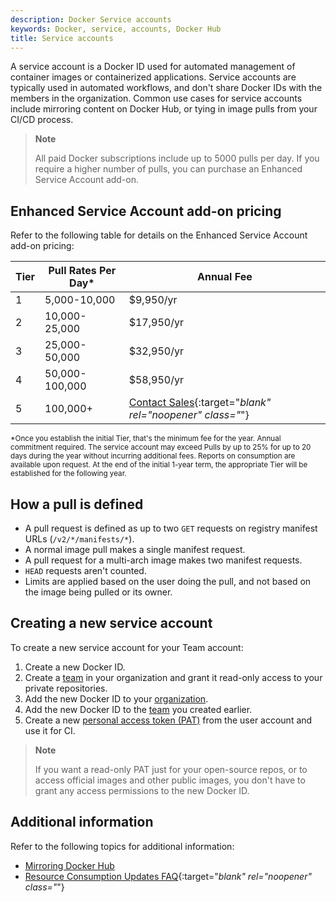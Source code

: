 ```yaml
---
description: Docker Service accounts
keywords: Docker, service, accounts, Docker Hub
title: Service accounts
---
```


A service account is a Docker ID used for automated management of container images or containerized applications. Service accounts are typically used in automated workflows, and don't share Docker IDs with the members in the organization. Common use cases for service accounts include mirroring content on Docker Hub, or tying in image pulls from your CI/CD process.

> **Note**
>
> All paid Docker subscriptions include up to 5000 pulls per day. If you require a higher number of pulls, you can purchase an Enhanced Service Account add-on.

## Enhanced Service Account add-on pricing

Refer to the following table for details on the Enhanced Service Account add-on pricing:

| Tier | Pull Rates Per Day* | Annual Fee |
| ------ | ------ | ------ |
| 1 | 5,000-10,000 | $9,950/yr |
| 2 | 10,000-25,000 | $17,950/yr |
| 3 | 25,000-50,000 | $32,950/yr |
| 4 | 50,000-100,000 | $58,950/yr |
| 5 | 100,000+ | [Contact Sales](https://www.docker.com/pricing/contact-sales/){:target="_blank" rel="noopener" class="_"} |

<sub>*Once you establish the initial Tier, that's the minimum fee for the year. Annual commitment required. The service account may exceed Pulls by up to 25% for up to 20 days during the year without incurring additional fees. Reports on consumption are available upon request. At the end of the initial 1-year term, the appropriate Tier will be established for the following year.<sub>

## How a pull is defined

- A pull request is defined as up to two `GET` requests on registry manifest URLs (`/v2/*/manifests/*`).
- A normal image pull makes a single manifest request.
- A pull request for a multi-arch image makes two manifest requests.
- `HEAD` requests aren't counted.
- Limits are applied based on the user doing the pull, and not based on the image being pulled or its owner.

## Creating a new service account

To create a new service account for your Team account:

1. Create a new Docker ID.
2. Create a [team](orgs.md#create-a-team) in your organization and grant it read-only access to your private repositories.
3. Add the new Docker ID to your [organization](orgs.md).
4. Add the new Docker ID  to the [team](orgs.md#create-a-team) you created earlier.
5. Create a new [personal access token (PAT)](/access-tokens.md) from the user account and use it for CI.

> **Note**
>
> If you want a read-only PAT just for your open-source repos, or to access
official images and other public images, you don't have to grant any access permissions to the new Docker ID.

## Additional information

Refer to the following topics for additional information:

- [Mirroring Docker Hub](../registry/recipes/mirror.md)
- [Resource Consumption Updates FAQ](https://www.docker.com/pricing/resource-consumption-updates){:target="_blank" rel="noopener" class="_"}
